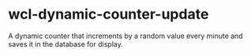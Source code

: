 # wcl-dynamic-counter-update
A dynamic counter that increments by a random value every minute and saves it in the database for display.
